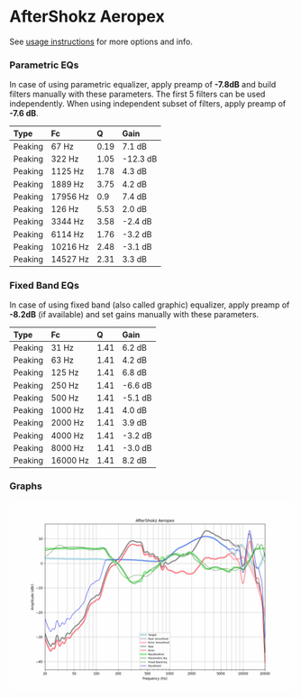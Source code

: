 # AfterShokz Aeropex
See [usage instructions](https://github.com/jaakkopasanen/AutoEq#usage) for more options and info.

### Parametric EQs
In case of using parametric equalizer, apply preamp of **-7.8dB** and build filters manually
with these parameters. The first 5 filters can be used independently.
When using independent subset of filters, apply preamp of **-7.6 dB**.

| Type    | Fc       |    Q | Gain     |
|:--------|:---------|:-----|:---------|
| Peaking | 67 Hz    | 0.19 | 7.1 dB   |
| Peaking | 322 Hz   | 1.05 | -12.3 dB |
| Peaking | 1125 Hz  | 1.78 | 4.3 dB   |
| Peaking | 1889 Hz  | 3.75 | 4.2 dB   |
| Peaking | 17956 Hz | 0.9  | 7.4 dB   |
| Peaking | 126 Hz   | 5.53 | 2.0 dB   |
| Peaking | 3344 Hz  | 3.58 | -2.4 dB  |
| Peaking | 6114 Hz  | 1.76 | -3.2 dB  |
| Peaking | 10216 Hz | 2.48 | -3.1 dB  |
| Peaking | 14527 Hz | 2.31 | 3.3 dB   |

### Fixed Band EQs
In case of using fixed band (also called graphic) equalizer, apply preamp of **-8.2dB**
(if available) and set gains manually with these parameters.

| Type    | Fc       |    Q | Gain    |
|:--------|:---------|:-----|:--------|
| Peaking | 31 Hz    | 1.41 | 6.2 dB  |
| Peaking | 63 Hz    | 1.41 | 4.2 dB  |
| Peaking | 125 Hz   | 1.41 | 6.8 dB  |
| Peaking | 250 Hz   | 1.41 | -6.6 dB |
| Peaking | 500 Hz   | 1.41 | -5.1 dB |
| Peaking | 1000 Hz  | 1.41 | 4.0 dB  |
| Peaking | 2000 Hz  | 1.41 | 3.9 dB  |
| Peaking | 4000 Hz  | 1.41 | -3.2 dB |
| Peaking | 8000 Hz  | 1.41 | -3.0 dB |
| Peaking | 16000 Hz | 1.41 | 8.2 dB  |

### Graphs
![](./AfterShokz%20Aeropex.png)